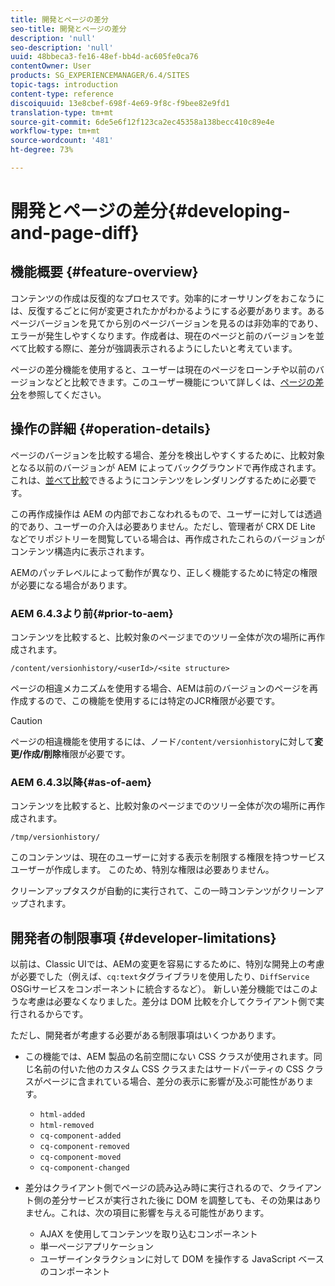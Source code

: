 ```yaml
---
title: 開発とページの差分
seo-title: 開発とページの差分
description: 'null'
seo-description: 'null'
uuid: 48bbeca3-fe16-48ef-bb4d-ac605fe0ca76
contentOwner: User
products: SG_EXPERIENCEMANAGER/6.4/SITES
topic-tags: introduction
content-type: reference
discoiquuid: 13e8cbef-698f-4e69-9f8c-f9bee82e9fd1
translation-type: tm+mt
source-git-commit: 6de5e6f12f123ca2ec45358a138becc410c89e4e
workflow-type: tm+mt
source-wordcount: '481'
ht-degree: 73%

---
```



# 開発とページの差分{#developing-and-page-diff}

## 機能概要 {#feature-overview}

コンテンツの作成は反復的なプロセスです。効率的にオーサリングをおこなうには、反復するごとに何が変更されたかがわかるようにする必要があります。あるページバージョンを見てから別のページバージョンを見るのは非効率的であり、エラーが発生しやすくなります。作成者は、現在のページと前のバージョンを並べて比較する際に、差分が強調表示されるようにしたいと考えています。

ページの差分機能を使用すると、ユーザーは現在のページをローンチや以前のバージョンなどと比較できます。このユーザー機能について詳しくは、[ページの差分](/help/sites-authoring/page-diff.md)を参照してください。

## 操作の詳細 {#operation-details}

ページのバージョンを比較する場合、差分を検出しやすくするために、比較対象となる以前のバージョンが AEM によってバックグラウンドで再作成されます。これは、[並べて比較](/help/sites-authoring/page-diff.md#presentation-of-differences)できるようにコンテンツをレンダリングするために必要です。

この再作成操作は AEM の内部でおこなわれるもので、ユーザーに対しては透過的であり、ユーザーの介入は必要ありません。ただし、管理者が CRX DE Lite などでリポジトリーを閲覧している場合は、再作成されたこれらのバージョンがコンテンツ構造内に表示されます。

AEMのパッチレベルによって動作が異なり、正しく機能するために特定の権限が必要になる場合があります。

### AEM 6.4.3より前{#prior-to-aem}

コンテンツを比較すると、比較対象のページまでのツリー全体が次の場所に再作成されます。

`/content/versionhistory/<userId>/<site structure>`

ページの相違メカニズムを使用する場合、AEMは前のバージョンのページを再作成するので、この機能を使用するには特定のJCR権限が必要です。

>[!CAUTION]
>
>ページの相違機能を使用するには、ノード`/content/versionhistory`に対して&#x200B;**変更/作成/削除**&#x200B;権限が必要です。

### AEM 6.4.3以降{#as-of-aem}

コンテンツを比較すると、比較対象のページまでのツリー全体が次の場所に再作成されます。

`/tmp/versionhistory/`

このコンテンツは、現在のユーザーに対する表示を制限する権限を持つサービスユーザーが作成します。 このため、特別な権限は必要ありません。

クリーンアップタスクが自動的に実行されて、この一時コンテンツがクリーンアップされます。

## 開発者の制限事項 {#developer-limitations}

以前は、Classic UIでは、AEMの変更を容易にするために、特別な開発上の考慮が必要でした（例えば、`cq:text`タグライブラリを使用したり、`DiffService` OSGiサービスをコンポーネントに統合するなど）。 新しい差分機能ではこのような考慮は必要なくなりました。差分は DOM 比較を介してクライアント側で実行されるからです。

ただし、開発者が考慮する必要がある制限事項はいくつかあります。

* この機能では、AEM 製品の名前空間にない CSS クラスが使用されます。同じ名前の付いた他のカスタム CSS クラスまたはサードパーティの CSS クラスがページに含まれている場合、差分の表示に影響が及ぶ可能性があります。

   * `html-added`
   * `html-removed`
   * `cq-component-added`
   * `cq-component-removed`
   * `cq-component-moved`
   * `cq-component-changed`

* 差分はクライアント側でページの読み込み時に実行されるので、クライアント側の差分サービスが実行された後に DOM を調整しても、その効果はありません。これは、次の項目に影響を与える可能性があります。

   * AJAX を使用してコンテンツを取り込むコンポーネント
   * 単一ページアプリケーション
   * ユーザーインタラクションに対して DOM を操作する JavaScript ベースのコンポーネント


